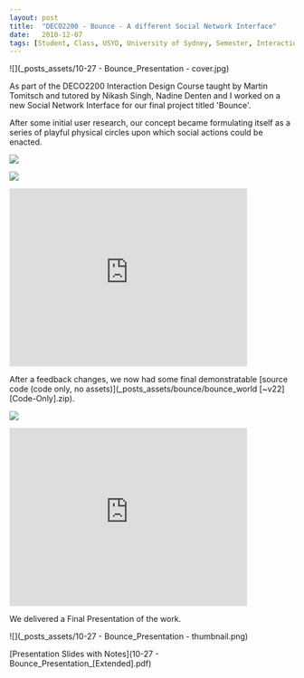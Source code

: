 ```yaml
---
layout: post
title:  "DECO2200 - Bounce - A different Social Network Interface"
date:   2010-12-07
tags: [Student, Class, USYD, University of Sydney, Semester, Interaction, Design]
---
```


![](_posts_assets/10-27 - Bounce_Presentation - cover.jpg)

As part of the DECO2200 Interaction Design Course taught by Martin Tomitsch and tutored by Nikash Singh, Nadine Denten and I worked on a new Social Network Interface for our final project titled 'Bounce'.

After some initial user research, our concept became formulating itself as a series of playful physical circles upon which social actions could be enacted.

![](_posts_assets/bounce/10-22/ixd_bounce_3.jpg)

![](_posts_assets/bounce/10-22/ixd_bounce_4.jpg)

<iframe width="420" height="315" src="https://www.youtube.com/embed/SODkFFC1ZV0" frameborder="0" allowfullscreen></iframe>

After a feedback changes, we now had some final demonstratable [source code (code only, no assets)](_posts_assets/bounce/bounce_world [~v22] [Code-Only].zip).

![](_posts_assets/bounce/11-05/screenshot.png)

<iframe width="420" height="315" src="https://www.youtube.com/embed/gxG-jgrLyIo" frameborder="0" allowfullscreen></iframe>

We delivered a Final Presentation of the work.

![](_posts_assets/10-27 - Bounce_Presentation - thumbnail.png)

[Presentation Slides with Notes](10-27 - Bounce_Presentation_[Extended].pdf)
